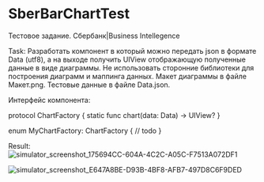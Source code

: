 # SberBarChartTest
Тестовое задание. Сбербанк|Business Intellegence

Task:
Разработать компонент в который можно передать json в формате Data (utf8), а на выходе получить UIView отображающую полученные данные в виде диаграммы.
Не использовать сторонние библиотеки для построения диаграмм и маппинга данных.
Макет диаграммы в файле Макет.png.
Тестовые данные в файле Data.json.

Интерфейс компонента:

protocol ChartFactory {
    static func chart(data: Data) -> UIView?
}

enum MyChartFactory: ChartFactory {
    // todo
}

Result:
![simulator_screenshot_175694CC-604A-4C2C-A05C-F7513A072DF1](https://user-images.githubusercontent.com/53794828/204602122-46eefa4c-a022-41eb-81de-09ed6318d914.png)

![simulator_screenshot_E647A8BE-D93B-4BF8-AFB7-497D8C6F9DED](https://user-images.githubusercontent.com/53794828/204602172-aae8734c-ebfc-497c-b1a5-b48b1b0d4e49.png)
